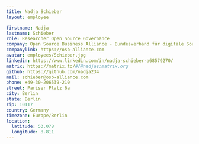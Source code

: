 ```yaml
---
title: Nadja Schieber
layout: employee

firstname: Nadja
lastname: Schieber
role: Researcher Open Source Governance
company: Open Source Business Alliance - Bundesverband für digitale Souveränität e.V.
companylink: https://osb-alliance.com
avatar: employees/Schieber.jpg
linkedin: https://www.linkedin.com/in/nadja-schieber-a68579270/
matrix: https://matrix.to/#/@nadjas:matrix.org
github: https://github.com/nadja234
mail: schieber@osb-alliance.com
phone: +49-30-206539-210
street: Pariser Platz 6a
city: Berlin
state: Berlin
zip: 10117
country: Germany
timezone: Europe/Berlin
location:
  latitude: 53.078
  longitude: 8.811
---
```

